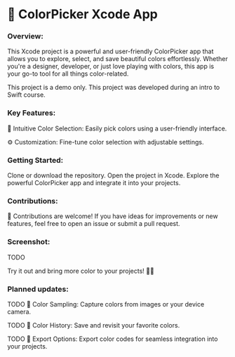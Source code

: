 # 🌈 ColorPicker Xcode App

### Overview:
This Xcode project is a powerful and user-friendly ColorPicker app that allows you to explore, select, and save beautiful colors effortlessly. 
Whether you're a designer, developer, or just love playing with colors, this app is your go-to tool for all things color-related.

This project is a demo only. This project was developed during an intro to Swift course.

### Key Features:

🎨 Intuitive Color Selection: Easily pick colors using a user-friendly interface.

⚙️ Customization: Fine-tune color selection with adjustable settings.

### Getting Started:
Clone or download the repository.
Open the project in Xcode.
Explore the powerful ColorPicker app and integrate it into your projects.

### Contributions:
🤝 Contributions are welcome! If you have ideas for improvements or new features, feel free to open an issue or submit a pull request.

### Screenshot:
TODO

Try it out and bring more color to your projects! 🚀🌈

### Planned updates:
TODO 📸 Color Sampling: Capture colors from images or your device camera.

TODO 💾 Color History: Save and revisit your favorite colors.

TODO 🚀 Export Options: Export color codes for seamless integration into your projects.
